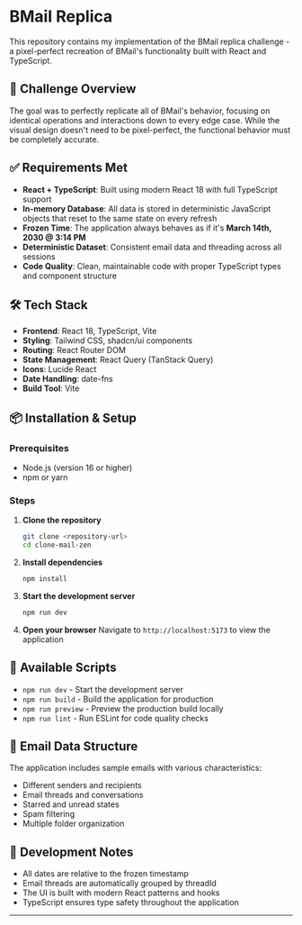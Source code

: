 # BMail Replica

This repository contains my implementation of the BMail replica challenge - a pixel-perfect recreation of BMail's functionality built with React and TypeScript.

## 🎯 Challenge Overview

The goal was to perfectly replicate all of BMail's behavior, focusing on identical operations and interactions down to every edge case. While the visual design doesn't need to be pixel-perfect, the functional behavior must be completely accurate.

## ✅ Requirements Met

- **React + TypeScript**: Built using modern React 18 with full TypeScript support
- **In-memory Database**: All data is stored in deterministic JavaScript objects that reset to the same state on every refresh
- **Frozen Time**: The application always behaves as if it's **March 14th, 2030 @ 3:14 PM**
- **Deterministic Dataset**: Consistent email data and threading across all sessions
- **Code Quality**: Clean, maintainable code with proper TypeScript types and component structure

## 🛠️ Tech Stack

- **Frontend**: React 18, TypeScript, Vite
- **Styling**: Tailwind CSS, shadcn/ui components
- **Routing**: React Router DOM
- **State Management**: React Query (TanStack Query)
- **Icons**: Lucide React
- **Date Handling**: date-fns
- **Build Tool**: Vite

## 📦 Installation & Setup

### Prerequisites

- Node.js (version 16 or higher)
- npm or yarn

### Steps

1. **Clone the repository**

   ```bash
   git clone <repository-url>
   cd clone-mail-zen
   ```

2. **Install dependencies**

   ```bash
   npm install
   ```

3. **Start the development server**

   ```bash
   npm run dev
   ```

4. **Open your browser**
   Navigate to `http://localhost:5173` to view the application

## 📝 Available Scripts

- `npm run dev` - Start the development server
- `npm run build` - Build the application for production
- `npm run preview` - Preview the production build locally
- `npm run lint` - Run ESLint for code quality checks

## 📧 Email Data Structure

The application includes sample emails with various characteristics:

- Different senders and recipients
- Email threads and conversations
- Starred and unread states
- Spam filtering
- Multiple folder organization

## 🔧 Development Notes

- All dates are relative to the frozen timestamp
- Email threads are automatically grouped by threadId
- The UI is built with modern React patterns and hooks
- TypeScript ensures type safety throughout the application

---
